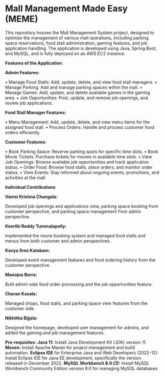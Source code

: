 # Mall Management Made Easy (MEME)

This repository houses the Mall Management System project, designed to optimize the management of various mall operations, including parking space reservations, food stall administration, gaming features, and job application handling. The application is developed using Java, Spring Boot, and MySQL, and is fully deployed on an AWS EC2 instance.

**Features of the Application:** 

**Admin  Features:**

•	Manage Food Stalls: Add, update, delete, and view food stall managers.
•	Manage Parking: Add and manage parking spaces within the mall.
•	Manage Games: Add, update, and delete available games in the gaming area.
•	Job Opportunities: Post, update, and remove job openings, and review job applications.

**Food Stall Manager Features:**

•	Menu Management: Add, update, delete, and view menu items for the assigned food stall.
•	Process Orders: Handle and process customer food orders efficiently.

**Customer Features:**

•	Book Parking Space: Reserve parking spots for specific time slots.
•	Book Movie Tickets: Purchase tickets for movies in available time slots.
•	View Job Openings: Browse available job opportunities and track application status.
•	Order Food: Browse food stalls, place orders, and monitor order status.
•	View Events: Stay informed about ongoing events, promotions, and activities at the mall


**Individual Contributions**

**Vamsi Krishna Changala:**

Developed job openings and applications view, parking space booking from customer perspective, and parking space management from admin perspective.

**Keerthi Reddy Tummalapelly:**

Implemented the movie booking system and managed food stalls and menus from both customer and admin perspectives.

**Kavya Sree Katakam:**

Developed event management features and food ordering history from the customer perspective.

**Manojna Borra:**

Built admin-side food order processing and the job opportunities feature.

**Charan Kasala:**

Managed shops, food stalls, and parking space view features from the customer side.

**Nikhitha Bijjala:**

Designed the homepage, developed user management for admins, and added the gaming and job management features.


**Pre-requisites:**
**Java 11:** Install Java Development Kit (JDK) version 11.
**Maven:** Install Apache Maven for project management and build automation.
**Eclipse IDE** for Enterprise Java and Web Developers (2022-12): Install Eclipse IDE for Java EE development, specifically the version released in December 2022.
**MySQL Workbench 8.0 CE:** Install MySQL Workbench Community Edition version 8.0 for managing MySQL databases

